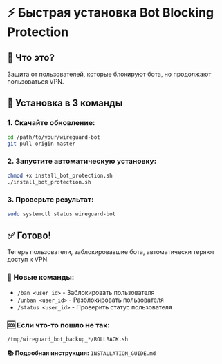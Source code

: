 # ⚡ Быстрая установка Bot Blocking Protection

## 🎯 Что это?
Защита от пользователей, которые блокируют бота, но продолжают пользоваться VPN.

## 🚀 Установка в 3 команды

### 1. Скачайте обновление:
```bash
cd /path/to/your/wireguard-bot
git pull origin master
```

### 2. Запустите автоматическую установку:
```bash
chmod +x install_bot_protection.sh
./install_bot_protection.sh
```

### 3. Проверьте результат:
```bash
sudo systemctl status wireguard-bot
```

## ✅ Готово!

Теперь пользователи, заблокировавшие бота, автоматически теряют доступ к VPN.

### 🔧 Новые команды:
- `/ban <user_id>` - Заблокировать пользователя
- `/unban <user_id>` - Разблокировать пользователя  
- `/status <user_id>` - Проверить статус пользователя

### 🆘 Если что-то пошло не так:
```bash
/tmp/wireguard_bot_backup_*/ROLLBACK.sh
```

**📚 Подробная инструкция:** `INSTALLATION_GUIDE.md`